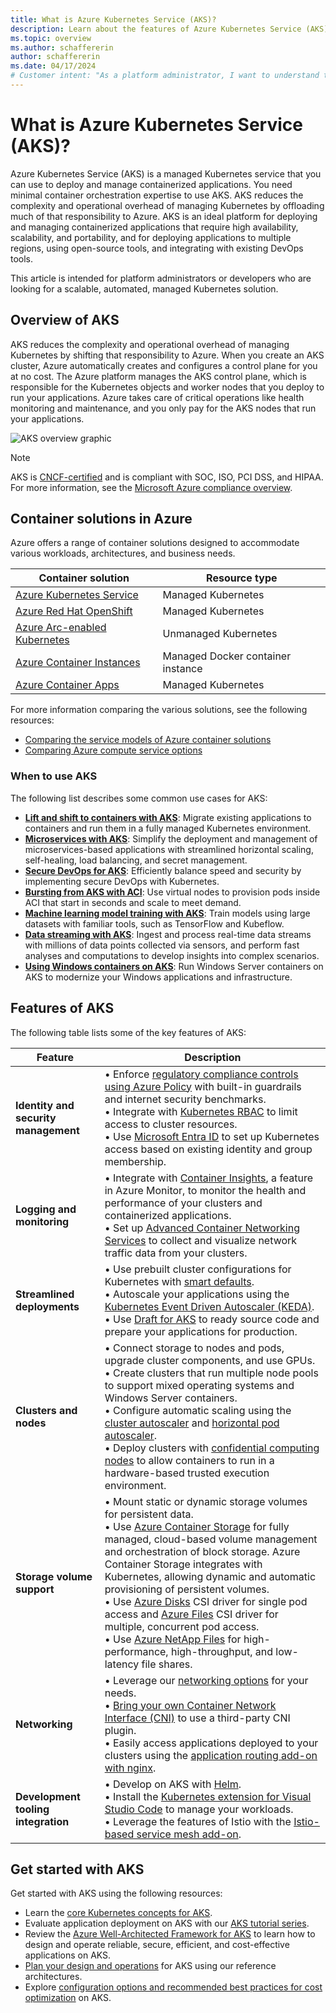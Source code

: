 ```yaml
---
title: What is Azure Kubernetes Service (AKS)?
description: Learn about the features of Azure Kubernetes Service (AKS) and how to get started.
ms.topic: overview
ms.author: schaffererin
author: schaffererin
ms.date: 04/17/2024
# Customer intent: "As a platform administrator, I want to understand the features and use cases of managed Kubernetes services, so that I can effectively deploy and manage containerized applications with reduced complexity and operational overhead."
---
```


# What is Azure Kubernetes Service (AKS)?

Azure Kubernetes Service (AKS) is a managed Kubernetes service that you can use to deploy and manage containerized applications. You need minimal container orchestration expertise to use AKS. AKS reduces the complexity and operational overhead of managing Kubernetes by offloading much of that responsibility to Azure. AKS is an ideal platform for deploying and managing containerized applications that require high availability, scalability, and portability, and for deploying applications to multiple regions, using open-source tools, and integrating with existing DevOps tools.

This article is intended for platform administrators or developers who are looking for a scalable, automated, managed Kubernetes solution.

## Overview of AKS

AKS reduces the complexity and operational overhead of managing Kubernetes by shifting that responsibility to Azure. When you create an AKS cluster, Azure automatically creates and configures a control plane for you at no cost. The Azure platform manages the AKS control plane, which is responsible for the Kubernetes objects and worker nodes that you deploy to run your applications. Azure takes care of critical operations like health monitoring and maintenance, and you only pay for the AKS nodes that run your applications.

![AKS overview graphic](./media/what-is-aks/what-is-aks.png)

> [!NOTE]
> AKS is [CNCF-certified](https://www.cncf.io/training/certification/software-conformance/) and is compliant with SOC, ISO, PCI DSS, and HIPAA. For more information, see the [Microsoft Azure compliance overview](https://azure.microsoft.com/explore/trusted-cloud/compliance/).

## Container solutions in Azure

Azure offers a range of container solutions designed to accommodate various workloads, architectures, and business needs.

| Container solution | Resource type |
| --------- | ------------- |
| [Azure Kubernetes Service](#overview-of-aks) | Managed Kubernetes |
| [Azure Red Hat OpenShift](/azure/openshift/intro-openshift) | Managed Kubernetes |
| [Azure Arc-enabled Kubernetes](/azure/azure-arc/kubernetes/overview) | Unmanaged Kubernetes |
| [Azure Container Instances](/azure/container-instances/container-instances-overview) | Managed Docker container instance |
| [Azure Container Apps](/azure/container-apps/overview) | Managed Kubernetes |

For more information comparing the various solutions, see the following resources:

* [Comparing the service models of Azure container solutions](/azure/architecture/guide/choose-azure-container-service)
* [Comparing Azure compute service options](/azure/architecture/guide/technology-choices/compute-decision-tree)

### When to use AKS

The following list describes some common use cases for AKS:

* **[Lift and shift to containers with AKS](/azure/cloud-adoption-framework/migrate/)**: Migrate existing applications to containers and run them in a fully managed Kubernetes environment.
* **[Microservices with AKS](/azure/architecture/guide/aks/aks-cicd-azure-pipelines)**: Simplify the deployment and management of microservices-based applications with streamlined horizontal scaling, self-healing, load balancing, and secret management.
* **[Secure DevOps for AKS](/azure/architecture/reference-architectures/containers/aks-start-here)**: Efficiently balance speed and security by implementing secure DevOps with Kubernetes.
* **[Bursting from AKS with ACI](/azure/architecture/reference-architectures/containers/aks-start-here)**: Use virtual nodes to provision pods inside ACI that start in seconds and scale to meet demand.
* **[Machine learning model training with AKS](/azure/architecture/ai-ml/idea/machine-learning-model-deployment-aks)**: Train models using large datasets with familiar tools, such as TensorFlow and Kubeflow.
* **[Data streaming with AKS](/azure/architecture/solution-ideas/articles/data-streaming-scenario)**: Ingest and process real-time data streams with millions of data points collected via sensors, and perform fast analyses and computations to develop insights into complex scenarios.
* **[Using Windows containers on AKS](./windows-aks-customer-stories.md)**: Run Windows Server containers on AKS to modernize your Windows applications and infrastructure.

## Features of AKS

The following table lists some of the key features of AKS:

| Feature | Description |
| --- | --- |
| **Identity and security management** | • Enforce [regulatory compliance controls using Azure Policy](./security-controls-policy.md) with built-in guardrails and internet security benchmarks. <br/> • Integrate with [Kubernetes RBAC](./azure-ad-rbac.md) to limit access to cluster resources. <br/> • Use [Microsoft Entra ID](./enable-authentication-microsoft-entra-id.md) to set up Kubernetes access based on existing identity and group membership. |
| **Logging and monitoring** | • Integrate with [Container Insights](/azure/azure-monitor/containers/kubernetes-monitoring-enable), a feature in Azure Monitor, to monitor the health and performance of your clusters and containerized applications. <br/> • Set up [Advanced Container Networking Services](./advanced-container-networking-services-overview.md) to collect and visualize network traffic data from your clusters. |
| **Streamlined deployments** | • Use prebuilt cluster configurations for Kubernetes with [smart defaults](./quotas-skus-regions.md#cluster-configuration-presets-in-the-azure-portal). <br/> • Autoscale your applications using the [Kubernetes Event Driven Autoscaler (KEDA)](./keda-about.md). </br> • Use [Draft for AKS](./draft.md) to ready source code and prepare your applications for production. |
| **Clusters and nodes** | • Connect storage to nodes and pods, upgrade cluster components, and use GPUs. <br/> • Create clusters that run multiple node pools to support mixed operating systems and Windows Server containers. <br/> • Configure automatic scaling using the [cluster autoscaler](./cluster-autoscaler.md) and [horizontal pod autoscaler](./tutorial-kubernetes-scale.md#autoscale-pods). <br/> • Deploy clusters with [confidential computing nodes](/azure/confidential-computing/confidential-nodes-aks-overview) to allow containers to run in a hardware-based trusted execution environment. |
| **Storage volume support** | • Mount static or dynamic storage volumes for persistent data. <br/> • Use [Azure Container Storage](/azure/storage/container-storage/container-storage-introduction) for fully managed, cloud-based volume management and orchestration of block storage. Azure Container Storage integrates with Kubernetes, allowing dynamic and automatic provisioning of persistent volumes. <br/> • Use [Azure Disks](./azure-disk-csi.md) CSI driver for single pod access and [Azure Files](./azure-files-csi.md) CSI driver for multiple, concurrent pod access. <br/> • Use [Azure NetApp Files](./azure-netapp-files.md) for high-performance, high-throughput, and low-latency file shares. |
| **Networking** | • Leverage our [networking options](concepts-network-cni-overview.md) for your needs. <br/> • [Bring your own Container Network Interface (CNI)](./use-byo-cni.md) to use a third-party CNI plugin. <br/> • Easily access applications deployed to your clusters using the [application routing add-on with nginx](./app-routing.md). |
| **Development tooling integration** | • Develop on AKS with [Helm](./quickstart-helm.md). <br/> • Install the [Kubernetes extension for Visual Studio Code](https://marketplace.visualstudio.com/items?itemName=ms-kubernetes-tools.vscode-kubernetes-tools) to manage your workloads. <br/> • Leverage the features of Istio with the [Istio-based service mesh add-on](./istio-about.md). |

## Get started with AKS

Get started with AKS using the following resources:

* Learn the [core Kubernetes concepts for AKS](./concepts-clusters-workloads.md).
* Evaluate application deployment on AKS with our [AKS tutorial series](./tutorial-kubernetes-prepare-app.md).
* Review the [Azure Well-Architected Framework for AKS](/azure/well-architected/service-guides/azure-kubernetes-service) to learn how to design and operate reliable, secure, efficient, and cost-effective applications on AKS.
* [Plan your design and operations](/azure/architecture/reference-architectures/containers/aks-start-here) for AKS using our reference architectures.
* Explore [configuration options and recommended best practices for cost optimization](./best-practices-cost.md) on AKS.
